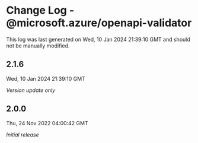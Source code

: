 # Change Log - @microsoft.azure/openapi-validator

This log was last generated on Wed, 10 Jan 2024 21:39:10 GMT and should not be manually modified.

## 2.1.6
Wed, 10 Jan 2024 21:39:10 GMT

_Version update only_

## 2.0.0
Thu, 24 Nov 2022 04:00:42 GMT

_Initial release_

